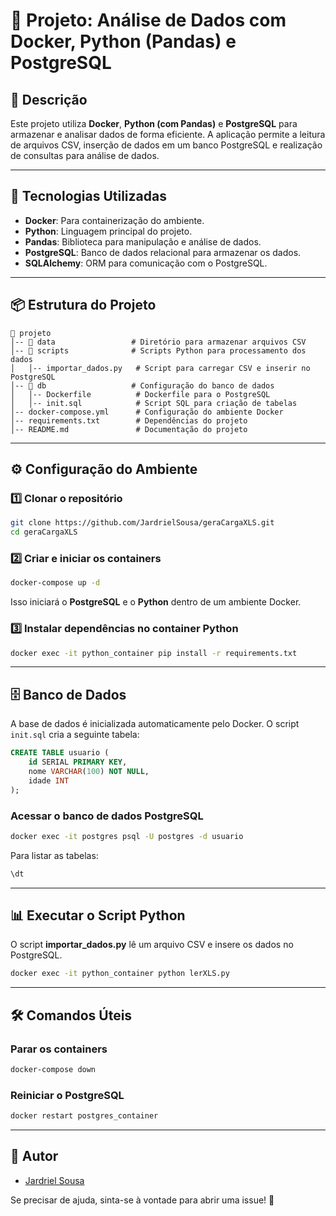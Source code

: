 # 📌 Projeto: Análise de Dados com Docker, Python (Pandas) e PostgreSQL

## 📖 Descrição
Este projeto utiliza **Docker**, **Python (com Pandas)** e **PostgreSQL** para armazenar e analisar dados de forma eficiente. A aplicação permite a leitura de arquivos CSV, inserção de dados em um banco PostgreSQL e realização de consultas para análise de dados.

---

## 🚀 Tecnologias Utilizadas
- **Docker**: Para containerização do ambiente.
- **Python**: Linguagem principal do projeto.
- **Pandas**: Biblioteca para manipulação e análise de dados.
- **PostgreSQL**: Banco de dados relacional para armazenar os dados.
- **SQLAlchemy**: ORM para comunicação com o PostgreSQL.

---

## 📦 Estrutura do Projeto
```
📂 projeto
│-- 📂 data                 # Diretório para armazenar arquivos CSV
│-- 📂 scripts              # Scripts Python para processamento dos dados
│   │-- importar_dados.py   # Script para carregar CSV e inserir no PostgreSQL
│-- 📂 db                   # Configuração do banco de dados
│   │-- Dockerfile          # Dockerfile para o PostgreSQL
│   │-- init.sql            # Script SQL para criação de tabelas
│-- docker-compose.yml      # Configuração do ambiente Docker
│-- requirements.txt        # Dependências do projeto
│-- README.md               # Documentação do projeto
```

---

## ⚙️ Configuração do Ambiente

### 1️⃣ **Clonar o repositório**
```bash
git clone https://github.com/JardrielSousa/geraCargaXLS.git
cd geraCargaXLS
```

### 2️⃣ **Criar e iniciar os containers**
```bash
docker-compose up -d
```
Isso iniciará o **PostgreSQL** e o **Python** dentro de um ambiente Docker.

### 3️⃣ **Instalar dependências no container Python**
```bash
docker exec -it python_container pip install -r requirements.txt
```

---

## 🗄️ Banco de Dados
A base de dados é inicializada automaticamente pelo Docker. O script `init.sql` cria a seguinte tabela:
```sql
CREATE TABLE usuario (
    id SERIAL PRIMARY KEY,
    nome VARCHAR(100) NOT NULL,
    idade INT
);
```

### **Acessar o banco de dados PostgreSQL**
```bash
docker exec -it postgres psql -U postgres -d usuario
```

Para listar as tabelas:
```sql
\dt
```

---

## 📊 Executar o Script Python
O script **importar_dados.py** lê um arquivo CSV e insere os dados no PostgreSQL.
```bash
docker exec -it python_container python lerXLS.py
```

---

## 🛠️ Comandos Úteis
### **Parar os containers**
```bash
docker-compose down
```

### **Reiniciar o PostgreSQL**
```bash
docker restart postgres_container
```

---

## 📌 Autor
- [Jardriel Sousa](https://github.com/JardrielSousa)

Se precisar de ajuda, sinta-se à vontade para abrir uma issue! 🚀
